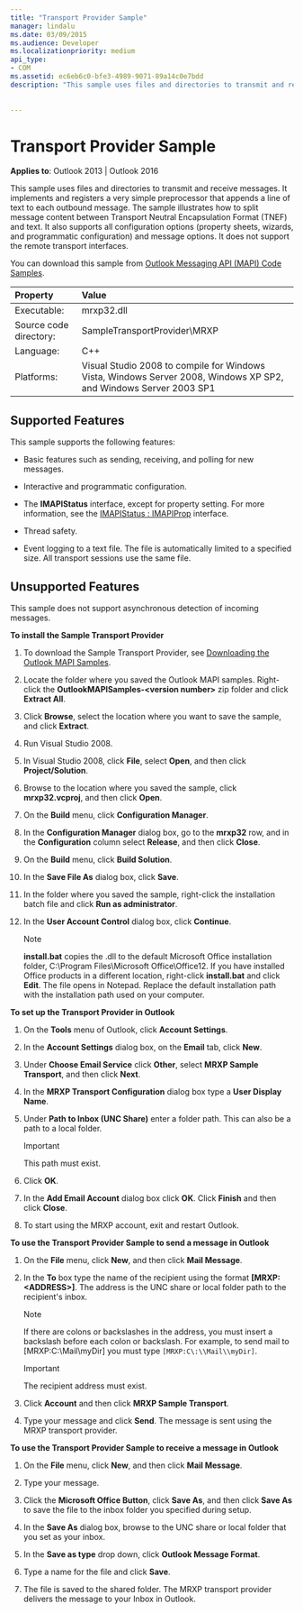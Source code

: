 ```yaml
---
title: "Transport Provider Sample"
manager: lindalu
ms.date: 03/09/2015
ms.audience: Developer
ms.localizationpriority: medium
api_type:
- COM
ms.assetid: ec6eb6c0-bfe3-4989-9071-89a14c0e7bdd
description: "This sample uses files and directories to transmit and receive messages. It implements a simple preprocessor that appends a line of text to each outbound message."
 
 
---
```


# Transport Provider Sample

**Applies to**: Outlook 2013 | Outlook 2016
  
This sample uses files and directories to transmit and receive messages. It implements and registers a very simple preprocessor that appends a line of text to each outbound message. The sample illustrates how to split message content between Transport Neutral Encapsulation Format (TNEF) and text. It also supports all configuration options (property sheets, wizards, and programmatic configuration) and message options. It does not support the remote transport interfaces.
  
You can download this sample from [Outlook Messaging API (MAPI) Code Samples](https://go.microsoft.com/fwlink/?LinkId=129740).
  
|Property |Value |
|:-----|:-----|
|Executable:  <br/> |mrxp32.dll  <br/> |
|Source code directory:  <br/> |SampleTransportProvider\MRXP  <br/> |
|Language:  <br/> |C++  <br/> |
|Platforms:  <br/> |Visual Studio 2008 to compile for Windows Vista, Windows Server 2008, Windows XP SP2, and Windows Server 2003 SP1  <br/> |

## Supported Features

This sample supports the following features:
  
- Basic features such as sending, receiving, and polling for new messages.

- Interactive and programmatic configuration.

- The **IMAPIStatus** interface, except for property setting. For more information, see the [IMAPIStatus : IMAPIProp](imapistatusimapiprop.md) interface.

- Thread safety.

- Event logging to a text file. The file is automatically limited to a specified size. All transport sessions use the same file.

## Unsupported Features

This sample does not support asynchronous detection of incoming messages.
  
 **To install the Sample Transport Provider**
  
1. To download the Sample Transport Provider, see [Downloading the Outlook MAPI Samples](downloading-the-outlook-mapi-samples.md).

2. Locate the folder where you saved the Outlook MAPI samples. Right-click the **OutlookMAPISamples-\<version number\>** zip folder and click **Extract All**.

3. Click **Browse**, select the location where you want to save the sample, and click **Extract**.

4. Run Visual Studio 2008.

5. In Visual Studio 2008, click **File**, select **Open**, and then click **Project/Solution**.

6. Browse to the location where you saved the sample, click **mrxp32.vcproj**, and then click **Open**.

7. On the **Build** menu, click **Configuration Manager**.

8. In the **Configuration Manager** dialog box, go to the **mrxp32** row, and in the **Configuration** column select **Release**, and then click **Close**.

9. On the **Build** menu, click **Build Solution**.

10. In the **Save File As** dialog box, click **Save**.

11. In the folder where you saved the sample, right-click the installation batch file and click **Run as administrator**.

12. In the **User Account Control** dialog box, click **Continue**.

    > [!NOTE]
    > **install.bat** copies the .dll to the default Microsoft Office installation folder, C:\Program Files\Microsoft Office\Office12\. If you have installed Office products in a different location, right-click **install.bat** and click **Edit**. The file opens in Notepad. Replace the default installation path with the installation path used on your computer.
  
 **To set up the Transport Provider in Outlook**
  
1. On the **Tools** menu of Outlook, click **Account Settings**.

2. In the **Account Settings** dialog box, on the **Email** tab, click **New**.

3. Under **Choose Email Service** click **Other**, select **MRXP Sample Transport**, and then click **Next**.

4. In the **MRXP Transport Configuration** dialog box type a **User Display Name**.

5. Under **Path to Inbox (UNC Share)** enter a folder path. This can also be a path to a local folder.

    > [!IMPORTANT]
    > This path must exist.
  
6. Click **OK**.

7. In the **Add Email Account** dialog box click **OK**. Click **Finish** and then click **Close**.

8. To start using the MRXP account, exit and restart Outlook.

 **To use the Transport Provider Sample to send a message in Outlook**
  
1. On the **File** menu, click **New**, and then click **Mail Message**.

2. In the **To** box type the name of the recipient using the format **[MRXP:\<ADDRESS\>]**. The address is the UNC share or local folder path to the recipient's inbox.

    > [!NOTE]
    > If there are colons or backslashes in the address, you must insert a backslash before each colon or backslash. For example, to send mail to [MRXP:C:\Mail\myDir] you must type `[MRXP:C\:\\Mail\\myDir]`.
  
    > [!IMPORTANT]
    > The recipient address must exist.
  
3. Click **Account** and then click **MRXP Sample Transport**.

4. Type your message and click **Send**. The message is sent using the MRXP transport provider.

 **To use the Transport Provider Sample to receive a message in Outlook**
  
1. On the **File** menu, click **New**, and then click **Mail Message**.

2. Type your message.

3. Click the **Microsoft Office Button**, click **Save As**, and then click **Save As** to save the file to the inbox folder you specified during setup.

4. In the **Save As** dialog box, browse to the UNC share or local folder that you set as your inbox.

5. In the **Save as type** drop down, click **Outlook Message Format**.

6. Type a name for the file and click **Save**.

7. The file is saved to the shared folder. The MRXP transport provider delivers the message to your Inbox in Outlook.
